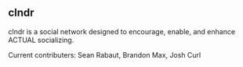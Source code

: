 clndr
-----

clndr is a social network designed to encourage, enable, and enhance ACTUAL socializing.

Current contributers:
Sean Rabaut,
Brandon Max,
Josh Curl
